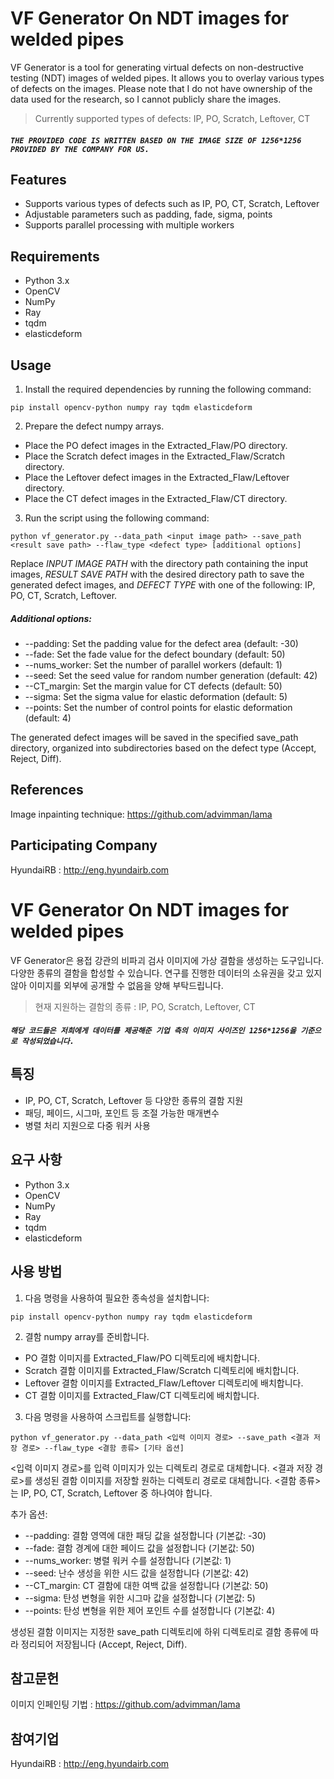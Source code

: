 # VF Generator On NDT images for welded pipes

VF Generator is a tool for generating virtual defects on non-destructive testing (NDT) images of welded pipes. It allows you to overlay various types of defects on the images. Please note that I do not have ownership of the data used for the research, so I cannot publicly share the images. 

>Currently supported types of defects: IP, PO, Scratch, Leftover, CT

##### `THE PROVIDED CODE IS WRITTEN BASED ON THE IMAGE SIZE OF 1256*1256 PROVIDED BY THE COMPANY FOR US.`

## Features

- Supports various types of defects such as IP, PO, CT, Scratch, Leftover
- Adjustable parameters such as padding, fade, sigma, points
- Supports parallel processing with multiple workers

## Requirements

- Python 3.x
- OpenCV
- NumPy
- Ray
- tqdm
- elasticdeform

## Usage

1. Install the required dependencies by running the following command:

```
pip install opencv-python numpy ray tqdm elasticdeform
```

2. Prepare the defect numpy arrays.
- Place the PO defect images in the Extracted_Flaw/PO directory.
- Place the Scratch defect images in the Extracted_Flaw/Scratch directory.
- Place the Leftover defect images in the Extracted_Flaw/Leftover directory.
- Place the CT defect images in the Extracted_Flaw/CT directory.

3. Run the script using the following command:

```
python vf_generator.py --data_path <input image path> --save_path <result save path> --flaw_type <defect type> [additional options]
```

Replace *INPUT IMAGE PATH* with the directory path containing the input images, *RESULT SAVE PATH* with the desired directory path to save the generated defect images, and *DEFECT TYPE* with one of the following: IP, PO, CT, Scratch, Leftover.

##### Additional options:

- --padding: Set the padding value for the defect area (default: -30)
- --fade: Set the fade value for the defect boundary (default: 50)
- --nums_worker: Set the number of parallel workers (default: 1)
- --seed: Set the seed value for random number generation (default: 42)
- --CT_margin: Set the margin value for CT defects (default: 50)
- --sigma: Set the sigma value for elastic deformation (default: 5)
- --points: Set the number of control points for elastic deformation (default: 4)

The generated defect images will be saved in the specified save_path directory, organized into subdirectories based on the defect type (Accept, Reject, Diff).

## References

Image inpainting technique: https://github.com/advimman/lama

## Participating Company

HyundaiRB : http://eng.hyundairb.com







# VF Generator On NDT images for welded pipes

VF Generator은 용접 강관의 비파괴 검사 이미지에 가상 결함을 생성하는 도구입니다. 다양한 종류의 결함을 합성할 수 있습니다. 연구를 진행한 데이터의 소유권을 갖고 있지 않아 이미지를 외부에 공개할 수 없음을 양해 부탁드립니다.

>현재 지원하는 결함의 종류 : IP, PO, Scratch, Leftover, CT

##### `해당 코드들은 저희에게 데이터를 제공해준 기업 측의 이미지 사이즈인 1256*1256을 기준으로 작성되었습니다. `

## 특징

- IP, PO, CT, Scratch, Leftover 등 다양한 종류의 결함 지원
- 패딩, 페이드, 시그마, 포인트 등 조절 가능한 매개변수
- 병렬 처리 지원으로 다중 워커 사용
## 요구 사항

- Python 3.x
- OpenCV
- NumPy
- Ray
- tqdm
- elasticdeform

## 사용 방법

1. 다음 명령을 사용하여 필요한 종속성을 설치합니다:


```
pip install opencv-python numpy ray tqdm elasticdeform

```

2. 결함 numpy array를 준비합니다.
- PO 결함 이미지를 Extracted_Flaw/PO 디렉토리에 배치합니다.
- Scratch 결함 이미지를 Extracted_Flaw/Scratch 디렉토리에 배치합니다.
- Leftover 결함 이미지를 Extracted_Flaw/Leftover 디렉토리에 배치합니다.
- CT 결함 이미지를 Extracted_Flaw/CT 디렉토리에 배치합니다.

3. 다음 명령을 사용하여 스크립트를 실행합니다:


```
python vf_generator.py --data_path <입력 이미지 경로> --save_path <결과 저장 경로> --flaw_type <결함 종류> [기타 옵션]
```
<입력 이미지 경로>를 입력 이미지가 있는 디렉토리 경로로 대체합니다. <결과 저장 경로>를 생성된 결함 이미지를 저장할 원하는 디렉토리 경로로 대체합니다. <결함 종류>는 IP, PO, CT, Scratch, Leftover 중 하나여야 합니다.

추가 옵션:

- --padding: 결함 영역에 대한 패딩 값을 설정합니다 (기본값: -30)
- --fade: 결함 경계에 대한 페이드 값을 설정합니다 (기본값: 50)
- --nums_worker: 병렬 워커 수를 설정합니다 (기본값: 1)
- --seed: 난수 생성을 위한 시드 값을 설정합니다 (기본값: 42)
- --CT_margin: CT 결함에 대한 여백 값을 설정합니다 (기본값: 50)
- --sigma: 탄성 변형을 위한 시그마 값을 설정합니다 (기본값: 5)
- --points: 탄성 변형을 위한 제어 포인트 수를 설정합니다 (기본값: 4)

생성된 결함 이미지는 지정한 save_path 디렉토리에 하위 디렉토리로 결함 종류에 따라 정리되어 저장됩니다 (Accept, Reject, Diff). 

## 참고문헌

이미지 인페인팅 기법 : https://github.com/advimman/lama

## 참여기업

HyundaiRB : http://eng.hyundairb.com

